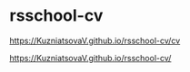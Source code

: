 # rsschool-cv
https://KuzniatsovaV.github.io/rsschool-cv/cv

https://KuzniatsovaV.github.io/rsschool-cv/